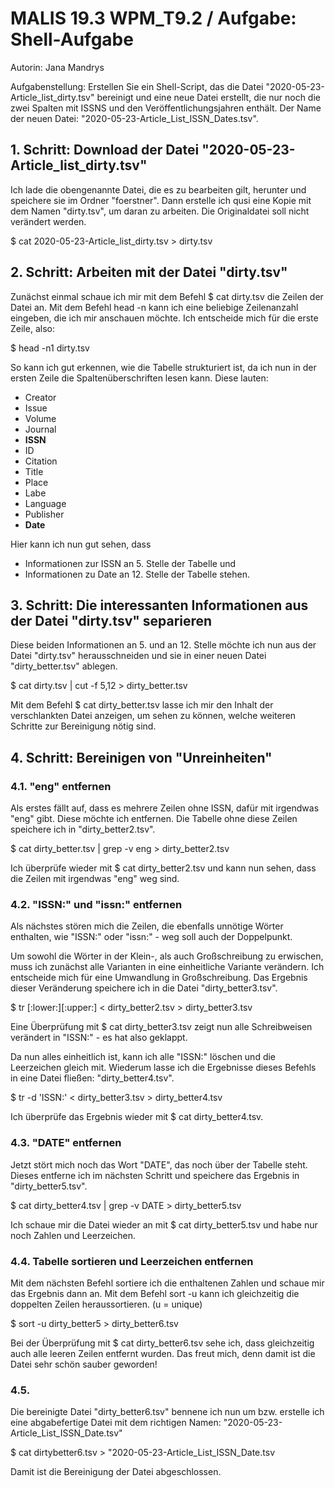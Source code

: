 # MALIS 19.3 WPM_T9.2 / Aufgabe: Shell-Aufgabe

Autorin: Jana Mandrys

Aufgabenstellung:
Erstellen Sie ein Shell-Script, das die Datei "2020-05-23-Article_list_dirty.tsv" bereinigt und eine neue Datei erstellt, die nur noch die zwei Spalten mit ISSNS und den Veröffentlichungsjahren enthält.
Der Name der neuen Datei: "2020-05-23-Article_List_ISSN_Dates.tsv".


## 1. Schritt: Download der Datei "2020-05-23-Article_list_dirty.tsv"

Ich lade die obengenannte Datei, die es zu bearbeiten gilt, herunter und speichere sie im Ordner "foerstner".
Dann erstelle ich qusi eine Kopie mit dem Namen "dirty.tsv", um daran zu arbeiten. Die Originaldatei soll nicht verändert werden.

$ cat 2020-05-23-Article_list_dirty.tsv > dirty.tsv

## 2. Schritt: Arbeiten mit der Datei "dirty.tsv"

Zunächst einmal schaue ich mir mit dem Befehl $ cat dirty.tsv die Zeilen der Datei an.
Mit dem Befehl head -n kann ich eine beliebige Zeilenanzahl eingeben, die ich mir anschauen möchte. Ich entscheide mich für die erste Zeile, also:

$ head -n1 dirty.tsv

So kann ich gut erkennen, wie die Tabelle strukturiert ist, da ich nun in der ersten Zeile die Spaltenüberschriften lesen kann.
Diese lauten:

- Creator
- Issue
- Volume
- Journal
- **ISSN**
- ID
- Citation
- Title
- Place
- Labe
- Language
- Publisher
- **Date**

Hier kann ich nun gut sehen, dass 
- Informationen zur ISSN an 5. Stelle der Tabelle und
- Informationen zu Date an 12. Stelle der Tabelle stehen.

## 3. Schritt: Die interessanten Informationen aus der Datei "dirty.tsv" separieren

Diese beiden Informationen an 5. und an 12. Stelle möchte ich nun aus der Datei "dirty.tsv" herausschneiden und sie in einer neuen Datei "dirty_better.tsv" ablegen.

$ cat dirty.tsv | cut -f 5,12 > dirty_better.tsv

Mit dem Befehl $ cat dirty_better.tsv lasse ich mir den Inhalt der verschlankten Datei anzeigen, um sehen zu können, welche weiteren Schritte zur Bereinigung nötig sind.

## 4. Schritt: Bereinigen von "Unreinheiten"

### 4.1. "eng" entfernen

Als erstes fällt auf, dass es mehrere Zeilen ohne ISSN, dafür mit irgendwas "eng" gibt. Diese möchte ich entfernen. Die Tabelle ohne diese Zeilen speichere ich in "dirty_better2.tsv".

$ cat dirty_better.tsv | grep -v eng > dirty_better2.tsv

Ich überprüfe wieder mit $ cat dirty_better2.tsv und kann nun sehen, dass die Zeilen mit irgendwas "eng" weg sind.

### 4.2. "ISSN:" und "issn:" entfernen

Als nächstes stören mich die Zeilen, die ebenfalls unnötige Wörter enthalten, wie "ISSN:" oder "issn:" - weg soll auch der Doppelpunkt.

Um sowohl die Wörter in der Klein-, als auch Großschreibung zu erwischen, muss ich zunächst alle Varianten in eine einheitliche Variante verändern. Ich entscheide mich für eine Umwandlung in Großschreibung.
Das Ergebnis dieser Veränderung speichere ich in die Datei "dirty_better3.tsv".

$ tr \[:lower:]\[:upper:] < dirty_better2.tsv > dirty_better3.tsv

Eine Überprüfung mit $ cat dirty_better3.tsv zeigt nun alle Schreibweisen verändert in "ISSN:" - es hat also geklappt.


Da nun alles einheitlich ist, kann ich alle "ISSN:" löschen und die Leerzeichen gleich mit.
Wiederum lasse ich die Ergebnisse dieses Befehls in eine Datei fließen: "dirty_better4.tsv".

$ tr -d 'ISSN:' < dirty_better3.tsv > dirty_better4.tsv

Ich überprüfe das Ergebnis wieder mit $ cat dirty_better4.tsv.

### 4.3. "DATE" entfernen

Jetzt stört mich noch das Wort "DATE", das noch über der Tabelle steht. Dieses entferne ich im nächsten Schritt und speichere das Ergebnis in "dirty_better5.tsv".

$ cat dirty_better4.tsv | grep -v DATE > dirty_better5.tsv
 
Ich schaue mir die Datei wieder an mit $ cat dirty_better5.tsv und habe nur noch Zahlen und Leerzeichen. 

### 4.4. Tabelle sortieren und Leerzeichen entfernen

Mit dem nächsten Befehl sortiere ich die enthaltenen Zahlen und schaue mir das Ergebnis dann an.
Mit dem Befehl sort -u kann ich gleichzeitig die doppelten Zeilen heraussortieren. (u = unique)

$ sort -u dirty_better5 > dirty_better6.tsv

Bei der Überprüfung mit $ cat dirty_better6.tsv sehe ich, dass gleichzeitig auch alle leeren Zeilen entfernt wurden. Das freut mich, denn damit ist die Datei sehr schön sauber geworden! 

### 4.5. 

Die bereinigte Datei "dirty_better6.tsv" bennene ich nun um bzw. erstelle ich eine abgabefertige Datei mit dem richtigen Namen: "2020-05-23-Article_List_ISSN_Date.tsv"

$ cat dirtybetter6.tsv > "2020-05-23-Article_List_ISSN_Date.tsv


Damit ist die Bereinigung der Datei abgeschlossen.
